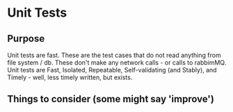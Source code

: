 # Unit Tests

## Purpose

Unit tests are fast. These are the test cases that do not read anything from file system / db. 
These don't make any network calls - or calls to rabbimMQ. Unit tests are 
Fast, Isolated, Repeatable, Self-validating (and Stably), and Timely - well, less timely written, but exists.

## Things to consider (some might say 'improve')
